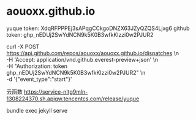 # aouoxx.github.io


yuque token: XdqRFPPPEj3sAPqgCCkgoDNZX63JZyQZQS4Ljxg6
github token: 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


curl -X POST https://api.github.com/repos/aouoxx/aouoxx.github.io/dispatches \\n   
-H 'Accept: application/vnd.github.everest-preview+json' \\n    
-H "Authorization: token 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" \\n   
-d '{"event_type":"start"}'

云函数
https://service-nltg9mln-1308224370.sh.apigw.tencentcs.com/release/yuque

bundle exec jekyll serve
